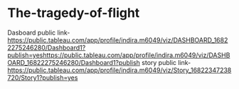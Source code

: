 # The-tragedy-of-flight


Dasboard public link-https://public.tableau.com/app/profile/indira.m6049/viz/DASHBOARD_16822275246280/Dashboard1?publish=yeshttps://public.tableau.com/app/profile/indira.m6049/viz/DASHBOARD_16822275246280/Dashboard1?publish
story public link-https://public.tableau.com/app/profile/indira.m6049/viz/Story_16822347238720/Story1?publish=yes
